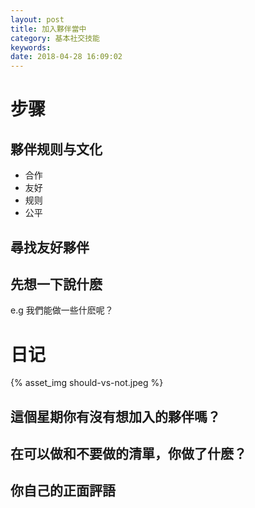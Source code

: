 ```yaml
---
layout: post
title: 加入夥伴當中
category: 基本社交技能
keywords:
date: 2018-04-28 16:09:02
---
```


# 步骤

## 夥伴规则与文化

- 合作
- 友好
- 规则
- 公平

## 尋找友好夥伴

## 先想一下說什麽

e.g 我們能做一些什麽呢？

# 日记

{% asset_img should-vs-not.jpeg %}

## 這個星期你有沒有想加入的夥伴嗎？

## 在可以做和不要做的清單，你做了什麽？

## 你自己的正面評語
